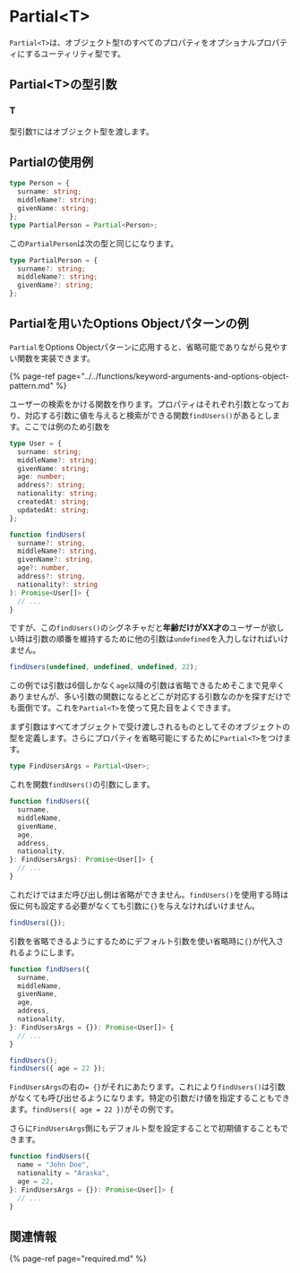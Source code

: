 # Partial&lt;T&gt;

`Partial<T>`は、オブジェクト型`T`のすべてのプロパティをオプショナルプロパティにするユーティリティ型です。

## Partial&lt;T&gt;の型引数

### T

型引数`T`にはオブジェクト型を渡します。

## Partialの使用例

```typescript
type Person = {
  surname: string;
  middleName?: string;
  givenName: string;
};
type PartialPerson = Partial<Person>;
```

この`PartialPerson`は次の型と同じになります。

```typescript
type PartialPerson = {
  surname?: string;
  middleName?: string;
  givenName?: string;
};
```

## Partialを用いたOptions Objectパターンの例

`Partial`をOptions Objectパターンに応用すると、省略可能でありながら見やすい関数を実装できます。

{% page-ref page="../../functions/keyword-arguments-and-options-object-pattern.md" %}

ユーザーの検索をかける関数を作ります。プロパティはそれぞれ引数となっており、対応する引数に値を与えると検索ができる関数`findUsers()`があるとします。ここでは例のため引数を

```typescript
type User = {
  surname: string;
  middleName?: string;
  givenName: string;
  age: number;
  address?: string;
  nationality: string;
  createdAt: string;
  updatedAt: string;
};

function findUsers(
  surname?: string,
  middleName?: string,
  givenName?: string,
  age?: number,
  address?: string,
  nationality?: string
): Promise<User[]> {
  // ...
}
```

ですが、この`findUsers()`のシグネチャだと**年齢だけがXX才の**ユーザーが欲しい時は引数の順番を維持するために他の引数は`undefined`を入力しなければいけません。

```typescript
findUsers(undefined, undefined, undefined, 22);
```

この例では引数は6個しかなく`age`以降の引数は省略できるためそこまで見辛くありませんが、多い引数の関数になるとどこが対応する引数なのかを探すだけでも面倒です。これを`Partial<T>`を使って見た目をよくできます。

まず引数はすべてオブジェクトで受け渡しされるものとしてそのオブジェクトの型を定義します。さらにプロパティを省略可能にするために`Partial<T>`をつけます。

```typescript
type FindUsersArgs = Partial<User>;
```

これを関数`findUsers()`の引数にします。

```typescript
function findUsers({
  surname,
  middleName,
  givenName,
  age,
  address,
  nationality,
}: FindUsersArgs): Promise<User[]> {
  // ...
}
```

これだけではまだ呼び出し側は省略ができません。`findUsers()`を使用する時は仮に何も設定する必要がなくても引数に`{}`を与えなければいけません。

```typescript
findUsers({});
```

引数を省略できるようにするためにデフォルト引数を使い省略時に`{}`が代入されるようにします。

```typescript
function findUsers({
  surname,
  middleName,
  givenName,
  age,
  address,
  nationality,
}: FindUsersArgs = {}): Promise<User[]> {
  // ...
}

findUsers();
findUsers({ age = 22 });
```

`FindUsersArgs`の右の`= {}`がそれにあたります。これにより`findUsers()`は引数がなくても呼び出せるようになります。特定の引数だけ値を指定することもできます。`findUsers({ age = 22 })`がその例です。

さらに`FindUsersArgs`側にもデフォルト型を設定することで初期値することもできます。

```typescript
function findUsers({
  name = "John Doe",
  nationality = "Araska",
  age = 22,
}: FindUsersArgs = {}): Promise<User[]> {
  // ...
}
```

## 関連情報

{% page-ref page="required.md" %}

